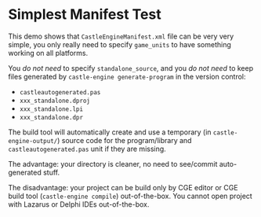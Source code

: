 # Simplest Manifest Test

This demo shows that `CastleEngineManifest.xml` file can be very very simple,
you only really need to specify `game_units` to have something working on all platforms.

You *do not need* to specify `standalone_source`, and you *do not need* to keep files generated
by `castle-engine generate-program` in the version control:

- `castleautogenerated.pas`
- `xxx_standalone.dproj`
- `xxx_standalone.lpi`
- `xxx_standalone.dpr`

The build tool will automatically create and use a temporary (in `castle-engine-output/`)
source code for the program/library and `castleautogenerated.pas` unit if they are missing.

The advantage: your directory is cleaner, no need to see/commit auto-generated stuff.

The disadvantage: your project can be build only by CGE editor or CGE build tool
(`castle-engine compile`) out-of-the-box.
You cannot open project with Lazarus or Delphi IDEs out-of-the-box.
